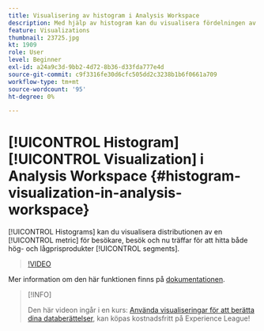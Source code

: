 ```yaml
---
title: Visualisering av histogram i Analysis Workspace
description: Med hjälp av histogram kan du visualisera fördelningen av ett mätvärde mellan besökare, besök och nu träffar för att hitta både värdefulla och värdefulla segment.
feature: Visualizations
thumbnail: 23725.jpg
kt: 1909
role: User
level: Beginner
exl-id: a24a9c3d-9bb2-4d72-8b36-d33fda777e4d
source-git-commit: c9f3316fe30d6cfc505dd2c3238b1b6f0661a709
workflow-type: tm+mt
source-wordcount: '95'
ht-degree: 0%

---
```


# [!UICONTROL Histogram] [!UICONTROL Visualization] i Analysis Workspace {#histogram-visualization-in-analysis-workspace}

[!UICONTROL Histograms] kan du visualisera distributionen av en [!UICONTROL metric] för besökare, besök och nu träffar för att hitta både hög- och lågprisprodukter [!UICONTROL segments].

>[!VIDEO](https://video.tv.adobe.com/v/23725/?quality=12)

Mer information om den här funktionen finns på [dokumentationen](https://experienceleague.adobe.com/docs/analytics/analyze/analysis-workspace/visualizations/histogram.html?lang=en).

>[!INFO]
>
> Den här videon ingår i en kurs: [Använda visualiseringar för att berätta dina databerättelser](https://experienceleague.adobe.com/?recommended=Analytics-U-1-2021.1.visualizations), kan köpas kostnadsfritt på Experience League!

